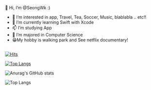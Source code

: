 ##
👋 Hi, I’m @SeongWk :)
- 👀 I’m interested in app, Travel, Tea, Soccer, Music, blablabla .. etc!!
- 🌱 I’m currently learning Swift with Xcode 
- 📫 I’m studying App 
- 📖 I’m majored in Computer Science 
- 😁My hobby is walking park and See netflix documentary!
##

[![Hits](https://hits.seeyoufarm.com/api/count/incr/badge.svg?url=https%3A%2F%2Fgithub.com%2FSeongWk&count_bg=%23C89B3D&title_bg=%23555555&icon=ios.svg&icon_color=%23E7E7E7&title=hits&edge_flat=false)](https://hits.seeyoufarm.com)

[![Top Langs](https://github-readme-stats.vercel.app/api/top-langs/?username=Seongwk)](https://github.com/Seongwk/github-readme-stats)    

![Anurag's GitHub stats](https://github-readme-stats.vercel.app/api?username=Seongwk&show_icons=true&theme=dracula)


![Top Langs](https://github-readme-stats.vercel.app/api/top-langs/?username=Seongwk&layout=compact&theme=tokyonight)

